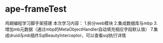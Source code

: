 # ape-frameTest
鸡翅编程学习脚手架搭建
本次学习内容：
1.拆分web模块
2.集成数据库与mbp
3.增加mb元数据（通过mbp的MetaObjectHandler自动填充相应字段默认值）
7.集成druid与mb插件SqlBeautyInterceptor，可以查看sql执行详情
